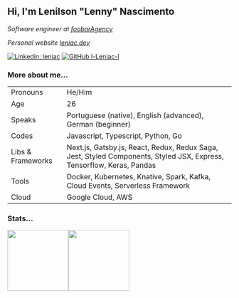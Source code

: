 ## Hi, I'm Lenilson "Lenny" Nascimento

*Software engineer at <a href="https://foobar.agency" target="_blank">foobarAgency</a>*

*Personal website <a href="https://leniac.dev" target="_blank">leniac.dev</a>*

[![Linkedin: leniac](https://img.shields.io/badge/-leniac-blue?style=flat-square&logo=Linkedin&logoColor=white&link=https://www.linkedin.com/in/leniac/)](https://www.linkedin.com/in/leniac/)
[![GitHub l-Leniac-l](https://img.shields.io/github/followers/l-leniac-l?label=follow&style=social)](https://github.com/l-leniac-l)

### More about me...

| | |
|-|-|
| Pronouns | He/Him |
| Age | 26 |
| Speaks | Portuguese (native), English (advanced), German (beginner) |
| Codes | Javascript, Typescript, Python, Go |
| Libs & Frameworks | Next.js, Gatsby.js, React, Redux, Redux Saga, Jest, Styled Components, Styled JSX, Express, Tensorflow, Keras, Pandas |
| Tools | Docker, Kubernetes, Knative, Spark, Kafka, Cloud Events, Serverless Framework |
| Cloud | Google Cloud, AWS |


### Stats...
<a href="https://leniac.dev/"><img height="137px" src="https://github-readme-stats.vercel.app/api?username=l-leniac-l&hide_title=true&hide_border=true&show_icons=true&include_all_commits=true&count_private=true&line_height=21&text_color=fff&icon_color=fff&bg_color=202020&theme=white" /><!-- wi*quL3fcV --><img height="137px" src="https://github-readme-stats.vercel.app/api/top-langs/?username=l-leniac-l&hide=html,jupyter%20notebook,java,objective-c,css,shell,dockerfile&hide_title=true&hide_border=true&layout=compact&langs_count=5&text_color=fff&icon_color=fff&bg_color=202020&theme=white" /></a>
